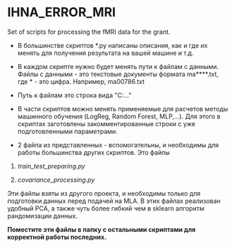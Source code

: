 # IHNA_ERROR_MRI
Set of scripts for processing the fMRI data for the grant.

* В большинстве скриптов \*.py написаны описания, как и где их менять для получения результата на вашей машине и т.д.

* В каждом скрипте нужно будет менять пути к файлам с данными. Файлы с данными - это текстовые документы формата ma\*\*\*\*.txt, где \* - это цифра. Например, ma00786.txt

* Путь к файлам это строка вида "C:\..."

* В части скриптов можно менять применяемые для расчетов методы машинного обучения (LogReg, Random Forest, MLP,...). 
  Для этого в скриптах заготовлены закомментированные строки с уже подготовленными параметрами.

* 2 файла из представленных - вспомогательны, и необходимы для работы большинства других скриптов. Это файлы 
1. *train_test_preparing.py*

2. *covariance_processing.py*

  Эти файлы взяты из другого проекта, и необходимы только для подготовки данных перед подачей на MLA. 
  В этих файлах реализован удобный PCA, а также чуть более гибкий чем в sklearn алгоритм рандомизации данных.

  **Поместите эти файлы в папку с остальными скриптами для корректной работы последних.**


